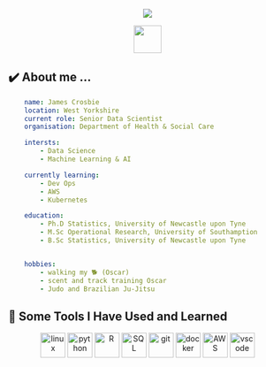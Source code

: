 <p align="center">
  <img src="https://capsule-render.vercel.app/api?type=wave&color=auto&height=150&section=header&text=Hello,%I'm%James&fontSize=90"/>
</p>

<p align="center">
    <a href="http://uk.linkedin.com/in/jamescrosbie">
        <img height="50" src="https://cdn2.iconfinder.com/data/icons/social-media-applications/64/social_media_applications_14-linkedin-128.png"/>
  </a>
</p>


<h2> ✔️ About me ...</h2>

```yaml
    name: James Crosbie
    location: West Yorkshire
    current role: Senior Data Scientist
    organisation: Department of Health & Social Care

    intersts:
        - Data Science
        - Machine Learning & AI

    currently learning:
        - Dev Ops
        - AWS
        - Kubernetes

    education:
        - Ph.D Statistics, University of Newcastle upon Tyne
        - M.Sc Operational Research, University of Southamption
        - B.Sc Statistics, University of Newcastle upon Tyne


    hobbies:
        - walking my 🐕 (Oscar)
        - scent and track training Oscar
        - Judo and Brazilian Ju-Jitsu

```


<h2> 🚀 Some Tools I Have Used and Learned</h2>
<p align="center">
<img src="https://cdn3.iconfinder.com/data/icons/logos-brands-3/24/logo_brand_brands_logos_linux-128.png" alt="linux" width="45" height="45"/>
<img src="https://cdn3.iconfinder.com/data/icons/logos-and-brands-adobe/512/267_Python-128.png" alt="python" width="45" height="45"/>
<img src="https://cdn3.iconfinder.com/data/icons/logos-and-brands-adobe/512/285_R_Project-128.png" alt="R" width="45" height="45"/>
<img src="https://cdn1.iconfinder.com/data/icons/customicondesign-office-shadow/128/Sql-runner.png" alt="SQL" width="45" height="45"/>
<img src="https://cdn3.iconfinder.com/data/icons/social-media-2169/24/social_media_social_media_logo_git-128.png" alt="git" width="45" height="45"/>
<img src="https://cdn4.iconfinder.com/data/icons/logos-and-brands/512/97_Docker_logo_logos-128.png" alt="docker" width="45" height="45"/>
<img src="https://cdn2.iconfinder.com/data/icons/amazon-aws-stencils/100/Non-Service_Specific_copy__AWS_Cloud-128.png" alt="AWS" width="45" height="45"/>
<img src="https://cdn.jsdelivr.net/gh/devicons/devicon/icons/vscode/vscode-original.svg" alt="vscode" width="45" height="45"/>


